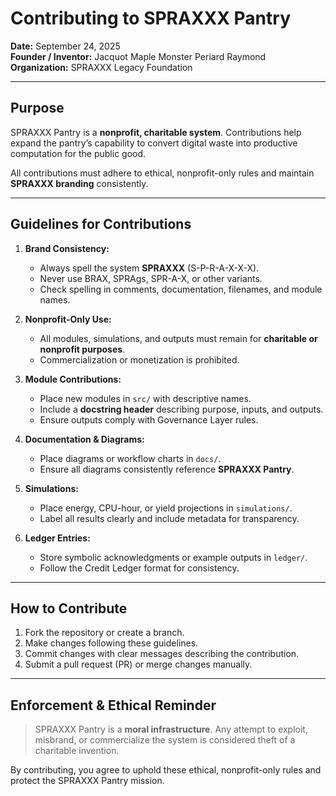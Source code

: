 # Contributing to SPRAXXX Pantry

**Date:** September 24, 2025  
**Founder / Inventor:** Jacquot Maple Monster Periard Raymond  
**Organization:** SPRAXXX Legacy Foundation  

---

## Purpose

SPRAXXX Pantry is a **nonprofit, charitable system**. Contributions help expand the pantry’s capability to convert digital waste into productive computation for the public good.  

All contributions must adhere to ethical, nonprofit-only rules and maintain **SPRAXXX branding** consistently.

---

## Guidelines for Contributions

1. **Brand Consistency:**  
   - Always spell the system **SPRAXXX** (S-P-R-A-X-X-X).  
   - Never use BRAX, SPRAgs, SPR-A-X, or other variants.  
   - Check spelling in comments, documentation, filenames, and module names.

2. **Nonprofit-Only Use:**  
   - All modules, simulations, and outputs must remain for **charitable or nonprofit purposes**.  
   - Commercialization or monetization is prohibited.

3. **Module Contributions:**  
   - Place new modules in `src/` with descriptive names.  
   - Include a **docstring header** describing purpose, inputs, and outputs.  
   - Ensure outputs comply with Governance Layer rules.

4. **Documentation & Diagrams:**  
   - Place diagrams or workflow charts in `docs/`.  
   - Ensure all diagrams consistently reference **SPRAXXX Pantry**.

5. **Simulations:**  
   - Place energy, CPU-hour, or yield projections in `simulations/`.  
   - Label all results clearly and include metadata for transparency.

6. **Ledger Entries:**  
   - Store symbolic acknowledgments or example outputs in `ledger/`.  
   - Follow the Credit Ledger format for consistency.

---

## How to Contribute

1. Fork the repository or create a branch.  
2. Make changes following these guidelines.  
3. Commit changes with clear messages describing the contribution.  
4. Submit a pull request (PR) or merge changes manually.  

---

## Enforcement & Ethical Reminder

> SPRAXXX Pantry is a **moral infrastructure**. Any attempt to exploit, misbrand, or commercialize the system is considered theft of a charitable invention.  

By contributing, you agree to uphold these ethical, nonprofit-only rules and protect the SPRAXXX Pantry mission.
